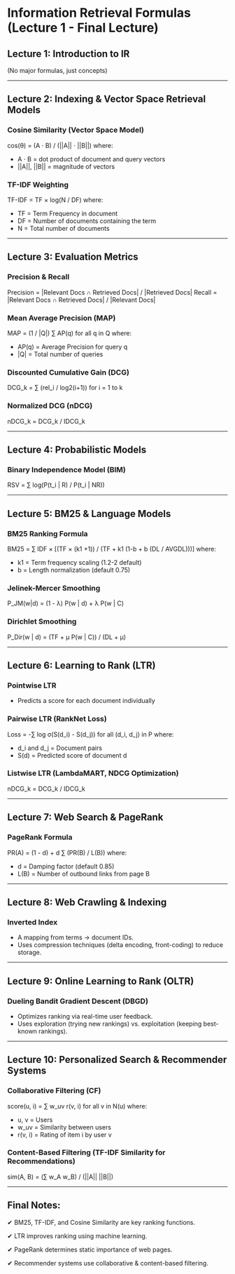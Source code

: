 # Information Retrieval Formulas (Lecture 1 - Final Lecture)

## **Lecture 1: Introduction to IR**
(No major formulas, just concepts)

---

## **Lecture 2: Indexing & Vector Space Retrieval Models**
### **Cosine Similarity (Vector Space Model)**
cos(θ) = (A ⋅ B) / (||A|| ⋅ ||B||)
where:
- A ⋅ B = dot product of document and query vectors
- ||A||, ||B|| = magnitude of vectors

### **TF-IDF Weighting**
TF-IDF = TF × log(N / DF)
where:
- TF = Term Frequency in document
- DF = Number of documents containing the term
- N = Total number of documents

---

## **Lecture 3: Evaluation Metrics**
### **Precision & Recall**
Precision = |Relevant Docs ∩ Retrieved Docs| / |Retrieved Docs|
Recall = |Relevant Docs ∩ Retrieved Docs| / |Relevant Docs|

### **Mean Average Precision (MAP)**
MAP = (1 / |Q|) ∑ AP(q) for all q in Q
where:
- AP(q) = Average Precision for query q
- |Q| = Total number of queries

### **Discounted Cumulative Gain (DCG)**
DCG_k = ∑ (rel_i / log2(i+1)) for i = 1 to k

### **Normalized DCG (nDCG)**
nDCG_k = DCG_k / IDCG_k

---

## **Lecture 4: Probabilistic Models**
### **Binary Independence Model (BIM)**
RSV = ∑ log(P(t_i | R) / P(t_i | NR))

---

## **Lecture 5: BM25 & Language Models**
### **BM25 Ranking Formula**
BM25 = ∑ IDF × [(TF × (k1 +1)) / (TF + k1 (1-b + b (DL / AVGDL)))]
where:
- k1 = Term frequency scaling (1.2-2 default)
- b = Length normalization (default 0.75)

### **Jelinek-Mercer Smoothing**
P_JM(w|d) = (1 - λ) P(w | d) + λ P(w | C)

### **Dirichlet Smoothing**
P_Dir(w | d) = (TF + μ P(w | C)) / (DL + μ)

---

## **Lecture 6: Learning to Rank (LTR)**
### **Pointwise LTR**
- Predicts a score for each document individually

### **Pairwise LTR (RankNet Loss)**
Loss = -∑ log σ(S(d_i) - S(d_j)) for all (d_i, d_j) in P
where:
- d_i and d_j = Document pairs
- S(d) = Predicted score of document d

### **Listwise LTR (LambdaMART, NDCG Optimization)**
nDCG_k = DCG_k / IDCG_k

---

## **Lecture 7: Web Search & PageRank**
### **PageRank Formula**
PR(A) = (1 - d) + d ∑ (PR(B) / L(B))
where:
- d = Damping factor (default 0.85)
- L(B) = Number of outbound links from page B

---

## **Lecture 8: Web Crawling & Indexing**
### **Inverted Index**
- A mapping from terms → document IDs.
- Uses compression techniques (delta encoding, front-coding) to reduce storage.

---

## **Lecture 9: Online Learning to Rank (OLTR)**
### **Dueling Bandit Gradient Descent (DBGD)**
- Optimizes ranking via real-time user feedback.
- Uses exploration (trying new rankings) vs. exploitation (keeping best-known rankings).

---

## **Lecture 10: Personalized Search & Recommender Systems**
### **Collaborative Filtering (CF)**
score(u, i) = ∑ w_uv r(v, i) for all v in N(u)
where:
- u, v = Users
- w_uv = Similarity between users
- r(v, i) = Rating of item i by user v

### **Content-Based Filtering (TF-IDF Similarity for Recommendations)**
sim(A, B) = (∑ w_A w_B) / (||A|| ||B||)

---

## **Final Notes:**
✔ BM25, TF-IDF, and Cosine Similarity are key ranking functions.

✔ LTR improves ranking using machine learning.

✔ PageRank determines static importance of web pages.

✔ Recommender systems use collaborative & content-based filtering.

